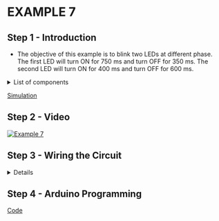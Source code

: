# EXAMPLE 7

## Step 1 - Introduction

- The objective of this example is to blink two LEDs at different phase. The first LED will turn ON for 750 ms and turn OFF for 350 ms. The second LED will turn ON for 400 ms and turn OFF for 600 ms.

<details>
  <summary>
    List of components
  </summary>
  
  
  1. Arduino
  2. Two LEDs
  3. Two resistors
  4. Breadboard
  5. Jumpers
</details>

[Simulation](https://www.tinkercad.com/things/k9zOxMfowSv-esd-gpioe7)

## Step 2 - Video

[![Example 7](https://i9.ytimg.com/vi/CdAZZwLEciM/mq2.jpg?sqp=CKzwo_0F&rs=AOn4CLAygs4mejoOchonA97up31IH5EBTw)](https://youtu.be/CdAZZwLEciM)

## Step 3 - Wiring the Circuit

<details>
  <summary>Details</summary>
  
  <img src="/Images/ESD-GPIO_E7.png" height="500">  <img src="/Images/IMG_20201108_124849.jpg" height="500">
</details>

## Step 4 - Arduino Programming

[Code](https://github.com/muhdman/MCTE4342-ESD/edit/main/Week4-GPIO/Example_7/Example_7.ino)

